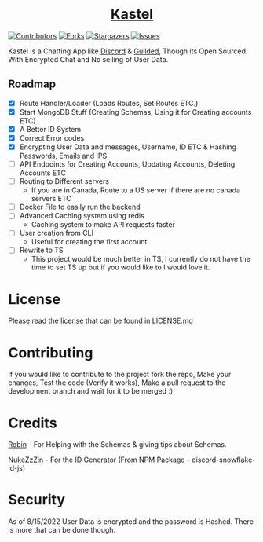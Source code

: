 <div>
<div align="center">
  <br />
  <p>
    <a href="https://kastelapp.com"><h1>Kastel</h1></a> 
  </p>
</div>

[![Contributors][contributors-shield]][contributors-url]
[![Forks][forks-shield]][forks-url]
[![Stargazers][stars-shield]][stars-url]
[![Issues][issues-shield]][issues-url]

Kastel Is a Chatting App like <a href="https://discord.com">Discord</a> & <a href="https://guilded.gg">Guilded</a>, Though its Open Sourced. With Encrypted Chat and No selling of User Data.

## Roadmap
- [x] Route Handler/Loader (Loads Routes, Set Routes ETC.)
- [x] Start MongoDB Stuff (Creating Schemas, Using it for Creating accounts ETC)
- [x] A Better ID System
- [x] Correct Error codes
- [x] Encrypting User Data and messages, Username, ID ETC & Hashing Passwords, Emails and IPS
- [ ] API Endpoints for Creating Accounts, Updating Accounts, Deleting Accounts ETC
- [ ] Routing to Different servers
    - If you are in Canada, Route to a US server if there are no canada servers ETC
- [ ] Docker File to easily run the backend
- [ ] Advanced Caching system using redis
    - Caching system to make API requests faster
- [ ] User creation from CLI
    - Useful for creating the first account
- [ ] Rewrite to TS
    - This project would be much better in TS, I currently do not have the time to set TS up but if you would like to I would love it.

# License

Please read the license that can be found in [LICENSE.md](https://github.com/Kastelll/backend/blob/stable/LICENSE.md)

# Contributing

If you would like to contribute to the project fork the repo, Make your changes, Test the code (Verify it works), Make a pull request to the development branch and wait for it to be merged :)

# Credits

[Robin][robin-github] - For Helping with the Schemas & giving tips about Schemas.

[NukeZzZin][discord-id-gen] - For the ID Generator (From NPM Package - discord-snowflake-id-js)

# Security

As of 8/15/2022 User Data is encrypted and the password is Hashed. There is more that can be done though.

[contributors-shield]: https://img.shields.io/github/contributors/Kastelll/backend.svg?style=for-the-badge
[contributors-url]: https://github.com/Kastelll/backend/graphs/contributors
[forks-shield]: https://img.shields.io/github/forks/Kastelll/backend.svg?style=for-the-badge
[forks-url]: https://github.com/Kastelll/backend/network/members
[stars-shield]: https://img.shields.io/github/stars/Kastelll/backend.svg?style=for-the-badge
[stars-url]: https://github.com/Kastelll/backend/stargazers
[issues-shield]: https://img.shields.io/github/issues/Kastelll/backend.svg?style=for-the-badge
[issues-url]: https://github.com/Kastelll/backend/issues
[robin-github]: https://github.com/Robin-Sch
[discord-id-gen]: https://www.npmjs.com/package/discord-snowflake-id-js
</div>